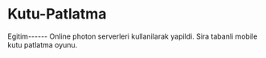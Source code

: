 # Kutu-Patlatma
Egitim------
Online photon serverleri kullanilarak yapildi.
Sira tabanli mobile kutu patlatma oyunu.
